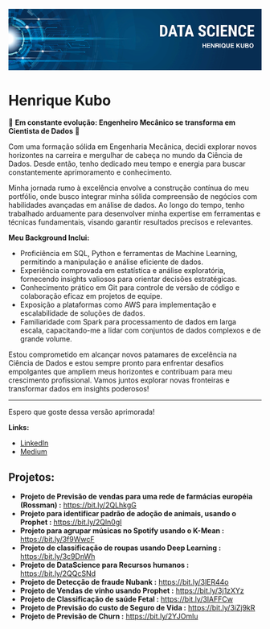 <p align="center">
  <img src="banner.png" >
</p>

# Henrique Kubo

🚀 **Em constante evolução: Engenheiro Mecânico se transforma em Cientista de Dados** 🚀

Com uma formação sólida em Engenharia Mecânica, decidi explorar novos horizontes na carreira e mergulhar de cabeça no mundo da Ciência de Dados. Desde então, tenho dedicado meu tempo e energia para buscar constantemente aprimoramento e conhecimento.

Minha jornada rumo à excelência envolve a construção contínua do meu portfólio, onde busco integrar minha sólida compreensão de negócios com habilidades avançadas em análise de dados. Ao longo do tempo, tenho trabalhado arduamente para desenvolver minha expertise em ferramentas e técnicas fundamentais, visando garantir resultados precisos e relevantes.

**Meu Background Inclui:**
- Proficiência em SQL, Python e ferramentas de Machine Learning, permitindo a manipulação e análise eficiente de dados.
- Experiência comprovada em estatística e análise exploratória, fornecendo insights valiosos para orientar decisões estratégicas.
- Conhecimento prático em Git para controle de versão de código e colaboração eficaz em projetos de equipe.
- Exposição a plataformas como AWS para implementação e escalabilidade de soluções de dados.
- Familiaridade com Spark para processamento de dados em larga escala, capacitando-me a lidar com conjuntos de dados complexos e de grande volume.

Estou comprometido em alcançar novos patamares de excelência na Ciência de Dados e estou sempre pronto para enfrentar desafios empolgantes que ampliem meus horizontes e contribuam para meu crescimento profissional. Vamos juntos explorar novas fronteiras e transformar dados em insights poderosos!

---

Espero que goste dessa versão aprimorada!

**Links:**
* [LinkedIn](https://www.linkedin.com/in/kubohenrique)
* [Medium](https://medium.com/@henrique.kubo)


## Projetos:

* **Projeto de Previsão de vendas para uma rede de farmácias européia (Rossman) :** https://bit.ly/2QLhkgG
* **Projeto para identificar padrão de adoção de animais, usando o Prophet :** https://bit.ly/2Qln0gI
* **Projeto para agrupar músicas no Spotify usando o K-Mean :** https://bit.ly/3f9WwcF
* **Projeto de classificação de roupas usando Deep Learning :** https://bit.ly/3c9DnWh
* **Projeto de DataScience para Recursos humanos :** https://bit.ly/2QQcSNd
* **Projeto de Detecção de fraude Nubank :** https://bit.ly/3lER44o
* **Projeto de Vendas de vinho usando Prophet :** https://bit.ly/3j1zXYz
* **Projeto de Classificação de saúde Fetal :** https://bit.ly/3lAFFCw
* **Projeto de Previsão do custo de Seguro de Vida :** https://bit.ly/3iZj9kR
* **Projeto de Previsão de Churn :** https://bit.ly/2YJOmlu
